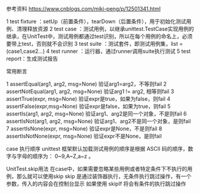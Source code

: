 参考资料   https://www.cnblogs.com/miki-peng/p/12501341.html

1 test fixture ：setUp（前置条件），tearDown（后置条件），用于初始化测试用例、清理释放资源
2 test case ：测试用例，以继承unittest.TestCase实现用例的继承，在UnitTest中，测试用例都通过test识别，所以在每个用例的命名上，必须要带上test，否则就不会识别
3 test suite ：测试套件，即测试用例集，list = (case1,case2…)
4 test runner ：运行器，通过runner调用suite执行测试
5 test report：生成测试报告

常用断言

1   assertEqual(arg1, arg2, msg=None)	验证arg1=arg2，不等则fail
2	assertNotEqual(arg1, arg2, msg=None)	验证arg1 != arg2, 相等则fail
3	assertTrue(expr, msg=None)	验证expr是true，如果为false，则fail
4	assertFalse(expr,msg=None)	验证expr是false，如果为true，则fail
5	assertIs(arg1, arg2, msg=None)	验证arg1、arg2是同一个对象，不是则fail
6	assertIsNot(arg1, arg2, msg=None)	验证arg1、arg2不是同一个对象，是则fail
7	assertIsNone(expr, msg=None)	验证expr是None，不是则fail
8	assertIsNotNone(expr, msg=None)	验证expr不是None，是则fail

case 执行顺序
unittest 框架默认加载测试用例的顺序是根据 ASCII 码的顺序，数字与字母的顺序为： 0~9,A~Z,a~z 。



UnitTest.skip用法
在case中，如果需要忽略某些用例或者特定条件下不执行的用例，那么就可以使用skip
skip 是通过装饰器执行，无条件执行跳过操作，有一个参数，传入的内容会在控制台显示
如果使用 skipIf 将会有条件的执行跳过操作



